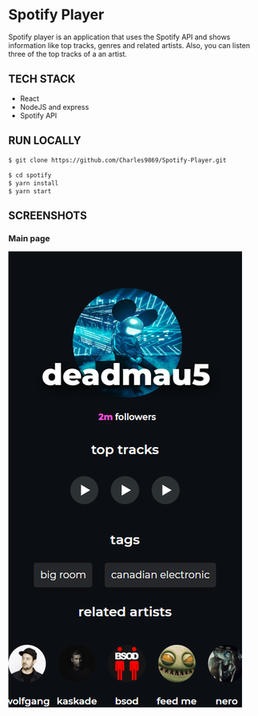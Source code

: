# Spotify Player

Spotify player is an application that uses the Spotify API and shows information like top tracks, genres and related artists. Also, you can listen three of the top tracks of a an artist.

## TECH STACK

- React
- NodeJS and express
- Spotify API

## RUN LOCALLY
```
$ git clone https://github.com/Charles9869/Spotify-Player.git
```
```
$ cd spotify
$ yarn install
$ yarn start
```
## SCREENSHOTS

### Main page

![image](./spotify/assets/homepage.png)
